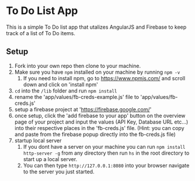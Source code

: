 # To Do List App 
This is a simple To Do list app that utalizes AngularJS and Firebase to keep track of a list of To Do items. 

## Setup
1. Fork into your own repo then clone to your machine. 
2. Make sure you have `npm` installed on your machine by running `npm -v`
    1. If you need to install npm, go to https://www.npmjs.com/ and scroll down and click on 'install npm'
2. `cd` into the `/lib` folder and run `npm install` 
3. rename the 'app/values/fb-creds-example.js' file to 'app/values/fb-creds.js' 
4. setup a firebase project at 'https://firebase.google.com/'
5. once setup, click the 'add firebase to your app' button on the overview page of your project and input the values (API Key, Database URL etc...) into their respective places in the 'fb-creds.js' file. (Hint: you can copy and paste from the firebase popup directly into the fb-creds.js file)
6. startup local server
    1. If you dont have a server on your machine you can run `npm install http-server -g` from any directory then run `hs` in the root directory to start up a local server. 
    2. You can then type `http://127.0.0.1:8080` into your browser navigate to the server you just started. 

